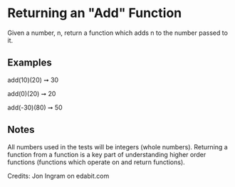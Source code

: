 # Returning an "Add" Function

Given a number, n, return a function which adds n to the number passed to it.

## Examples

add(10)(20) ➞ 30

add(0)(20) ➞ 20

add(-30)(80) ➞ 50

## Notes

All numbers used in the tests will be integers (whole numbers).
Returning a function from a function is a key part of understanding higher order functions (functions which operate on and return functions).

Credits: Jon Ingram on edabit.com

